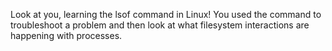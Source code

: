 Look at you, learning the lsof command in Linux! You used the command to troubleshoot a problem and then look at what filesystem interactions are happening with processes.